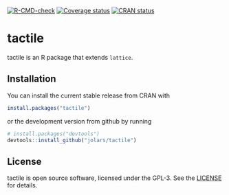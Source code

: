 
<!-- badges: start -->

[![R-CMD-check](https://github.com/jolars/tactile/actions/workflows/R-CMD-check.yaml/badge.svg)](https://github.com/jolars/tactile/actions/workflows/R-CMD-check.yaml)
[![Coverage
status](https://codecov.io/gh/jolars/tactile/branch/master/graph/badge.svg)](https://codecov.io/github/jolars/tactile?branch=master)
[![CRAN
status](http://www.r-pkg.org/badges/version/tactile)](https://cran.r-project.org/package=tactile)
<!-- badges: end -->

<!-- README.md is generated from README.Rmd. Please edit that file -->

# tactile

tactile is an R package that extends `lattice`.

## Installation

You can install the current stable release from CRAN with

``` r
install.packages("tactile")
```

or the development version from github by running

``` r
# install.packages("devtools")
devtools::install_github("jolars/tactile")
```

## License

tactile is open source software, licensed under the GPL-3. See the
[LICENSE](LICENSE) for details.
